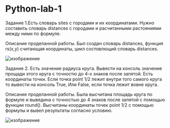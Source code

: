 # Python-lab-1
Задание 1.Есть словарь sites с городами и их координатами. Нужно составить словарь distances с городами и расчитанными растояниями между ними по формуле.

Описание проделанной работы. Был создан словарь distances, функция rs(x,y) считающая координаты, цикл состовлющий словарь distances.

![изображение](https://github.com/Savch1k/Python-lab-1/assets/160525024/a9a3249a-8a3d-41b8-8668-fa371024ece9)

Задание 2. Есть значение радиуса круга. Вывести на консоль значение прощади этого круга с точностю до 4-х знаков после запятой. Есть координаты точки. Если точка point 1/2 лежит внутри того самого круга 
то вывести на консоль True, Или False, если точка лежит вовне круга. 

Описание проделанной работы. Была высчитана площадь круга по формуле и выведина с точностью до 4 знаков после запятой с помощью функции round(). Высчитаны координаты точек point 1/2 с помощью формулы и вывел результаты согласно условию.

![изображение](https://github.com/Savch1k/Python-lab-1/assets/160525024/b26ed2e7-24d9-44a5-81d4-b16e4d8f1d59)









